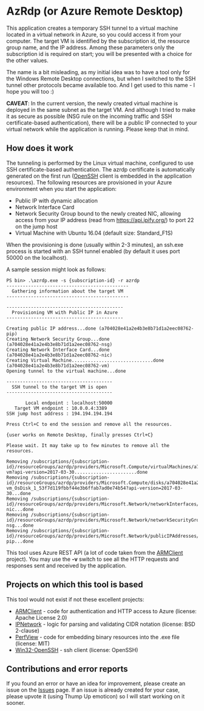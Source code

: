 
# AzRdp (or Azure Remote Desktop)

This application creates a temporary SSH tunnel to a virtual machine located in a virtual network in Azure, so you could access it from your computer. The target VM is identified by the subscription id, the resource group name, and the IP address. Among these parameters only the subscription id is required on start; you will be presented with a choice for the other values.

The name is a bit misleading, as my initial idea was to have a tool only for the Windows Remote Desktop connections, but when I switched to the SSH tunnel other protocols became available too. And I get used to this name - I hope you will too :)

**CAVEAT**: In the current version, the newly created virtual machine is deployed in the same subnet as the target VM. And although I tried to make it as secure as possible (NSG rule on the incoming traffic and SSH certificate-based authentication), there will be a public IP connected to your virtual network while the application is running. Please keep that in mind.

## How does it work

The tunneling is performed by the Linux virtual machine, configured to use SSH certificate-based authentication. The azrdp certificate is automatically generated on the first run ([OpenSSH](https://github.com/PowerShell/Win32-OpenSSH) client is embedded in the application resources). The following resources are provisioned in your Azure environment when you start the application:

- Public IP with dynamic allocation
- Network Interface Card
- Network Security Group bound to the newly created NIC, allowing access from your IP address (read from <https://api.ipify.org/>) to port 22 on the jump host
- Virtual Machine with Ubuntu 16.04 (default size: Standard\_F1S)

When the provisioning is done (usually within 2-3 minutes), an ssh.exe process is started with an SSH tunnel enabled (by default it uses port 50000 on the localhost).

A sample session might look as follows:

```
PS bin> .\azrdp.exe -s {subscription-id} -r azrdp
---------------------------------------------
  Gathering information about the target VM
---------------------------------------------

-------------------------------------------
  Provisioning VM with Public IP in Azure
-------------------------------------------

Creating public IP address...done (a704028e41a2e4b3e8b71d1a2eec08762-pip)
Creating Network Security Group...done (a704028e41a2e4b3e8b71d1a2eec08762-nsg)
Creating Network Interface Card...done (a704028e41a2e4b3e8b71d1a2eec08762-nic)
Creating Virtual Machine..............................done (a704028e41a2e4b3e8b71d1a2eec08762-vm)
Opening tunnel to the virtual machine...done

---------------------------------------
  SSH tunnel to the target VM is open
---------------------------------------

       Local endpoint : localhost:50000
   Target VM endpoint : 10.0.0.4:3389
SSH jump host address : 194.194.194.194

Press Ctrl+C to end the session and remove all the resources.

{user works on Remote Desktop, finally presses Ctrl+C}

Please wait. It may take up to few minutes to remove all the resources.

Removing /subscriptions/{subscription-id}/resourceGroups/azrdp/providers/Microsoft.Compute/virtualMachines/a704028e41a2e4b3e8b71d1a2eec08762-vm?api-version=2017-03-30.......................done
Removing /subscriptions/{subscription-id}/resourceGroups/azrdp/providers/Microsoft.Compute/disks/a704028e41a2e4b3e8b71d1a2eec08762-vm_OsDisk_1_53f7d119fbbf44e3b6ffab7ad0e74b54?api-version=2017-03-30...done
Removing /subscriptions/{subscription-id}/resourceGroups/azrdp/providers/Microsoft.Network/networkInterfaces/a704028e41a2e4b3e8b71d1a2eec08762-nic...done
Removing /subscriptions/{subscription-id}/resourceGroups/azrdp/providers/Microsoft.Network/networkSecurityGroups/a704028e41a2e4b3e8b71d1a2eec08762-nsg...done
Removing /subscriptions/{subscription-id}/resourceGroups/azrdp/providers/Microsoft.Network/publicIPAddresses/a704028e41a2e4b3e8b71d1a2eec08762-pip...done
```

This tool uses Azure REST API (a lot of code taken from the [ARMClient](https://github.com/projectkudu/ARMClient) project). You may use the **-v** switch to see all the HTTP requests and responses sent and received by the application.

## Projects on which this tool is based

This tool would not exist if not these excellent projects:

- [ARMClient](https://github.com/projectkudu/ARMClient) - code for authentication and HTTP access to Azure (license: Apache License 2.0)
- [IPNetwork](https://github.com/lduchosal/ipnetwork) - logic for parsing and validating CIDR notation (license: BSD 2-clause)
- [PerfView](https://github.com/microsoft/perfview) - code for embedding binary resources into the .exe file (license: MIT)
- [Win32-OpenSSH](https://github.com/PowerShell/Win32-OpenSSH) - ssh client (license: OpenSSH)

## Contributions and error reports

If you found an error or have an idea for improvement, please create an issue on the [Issues](https://github.com/lowleveldesign/azrdp/issues) page. If an issue is already created for your case, please upvote it (using Thump Up emoticon) so I will start working on it sooner.
